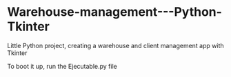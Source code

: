 # Warehouse-management---Python-Tkinter
Little Python project, creating a warehouse and client management app with Tkinter

To boot it up, run the Ejecutable.py file

